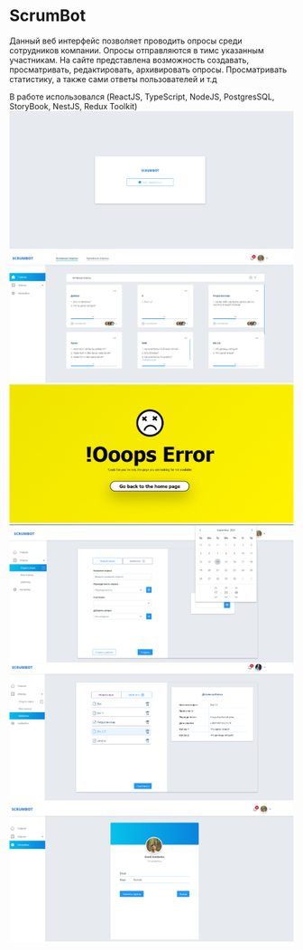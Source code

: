 # ScrumBot
Данный веб интерфейс позволяет проводить опросы среди сотрудников компании. Опросы отправляются в тимс указанным участникам. На сайте представлена возможность создавать, просматривать, редактировать, архивировать опросы. Просматривать статистику, а также сами ответы пользователей и т.д

В работе использовался (ReactJS, TypeScript, NodeJS, PostgresSQL, StoryBook, NestJS, Redux Toolkit)
<a href="url"><img src="foto/Screenshot_1.png" ></a>
<a href="url"><img src="foto/Screenshot_2.png" ></a>
<a href="url"><img src="foto/Screenshot_3.png" ></a>
<a href="url"><img src="foto/Screenshot_4.png" ></a>
<a href="url"><img src="foto/Screenshot_5.png" ></a>
<a href="url"><img src="foto/Screenshot_6.png" ></a>
